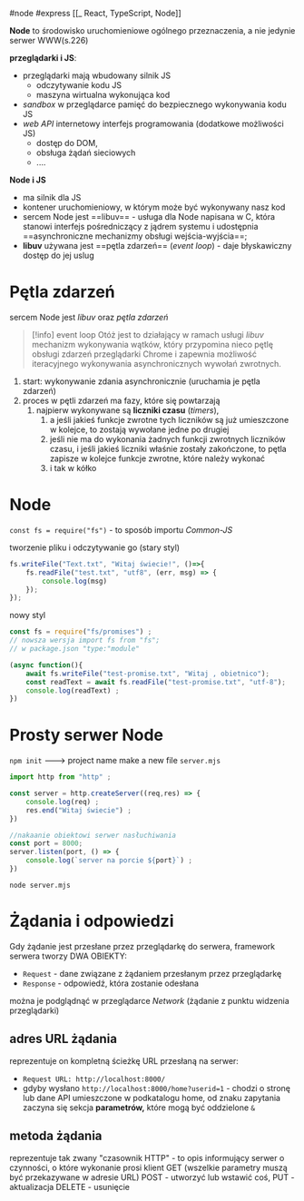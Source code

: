 #node #express 
[[_ React, TypeScript, Node]]




**Node** to środowisko uruchomieniowe ogólnego przeznaczenia, a  nie jedynie serwer WWW(s.226)

**przeglądarki i JS**:
- przeglądarki mają wbudowany silnik JS
	- odczytywanie kodu JS
	- maszyna wirtualna wykonująca kod
- *sandbox* w przeglądarce pamięć do bezpiecznego wykonywania kodu JS
- *web API* internetowy interfejs programowania  (dodatkowe możliwości JS)
	- dostęp do DOM,
	- obsługa żądań sieciowych
	- ....

**Node i JS**
- ma silnik dla JS
- kontener uruchomieniowy, w którym może być wykonywany nasz kod
- sercem Node jest ==libuv== - usługa dla Node napisana w C, która stanowi interfejs pośredniczący z jądrem systemu i udostępnia ==asynchroniczne mechanizmy obsługi wejścia-wyjścia==;
- **libuv** używana jest ==pętla zdarzeń== (*event loop*) - daje błyskawiczny dostęp do jej uslug


# Pętla zdarzeń
sercem Node jest *libuv* oraz *pętla zdarzeń*

>[!info] event loop
>Otóż jest to działający w ramach usługi *libuv* mechanizm wykonywania wątków, który przypomina nieco pętlę obsługi zdarzeń przeglądarki Chrome 
>i zapewnia możliwość iteracyjnego wykonywania asynchronicznych wywołań zwrotnych.

1. start: wykonywanie zdania asynchronicznie (uruchamia je pętla zdarzeń)
2. proces w pętli zdarzeń ma fazy, które się powtarzają
	1. najpierw wykonywane są **liczniki czasu** (*timers*), 
		1. a jeśli jakieś funkcje zwrotne tych liczników są już umieszczone w kolejce, to zostają wywołane jedne po  drugiej
		2. jeśli nie ma do wykonania żadnych funkcji zwrotnych liczników czasu, i jeśli jakieś liczniki właśnie zostały zakończone, to pętla zapisze w kolejce funkcje zwrotne, które należy wykonać
		3. i tak w kółko


# Node 

`const fs = require("fs")` - to sposób importu *Common-JS*

tworzenie pliku i odczytywanie go (stary styl)
```js
fs.writeFile("Text.txt", "Witaj świecie!", ()=>{
	fs.readFile("test.txt", "utf8", (err, msg) => {
		console.log(msg)
	});
});
```

nowy styl
```js
const fs = require("fs/promises") ;
// nowsza wersja import fs from "fs";
// w package.json "type:"module"

(async function(){
	await fs.writeFile("test-promise.txt", "Witaj , obietnico");
	const readText = await fs.readFile("test-promise.txt", "utf-8");
	console.log(readText) ;
})
```

# Prosty serwer Node

`npm init` ---> project name 
make  a new file `server.mjs` 
```js
import http from "http" ;

const server = http.createServer((req,res) => {
	console.log(req) ;
	res.end("Witaj świecie") ;
})

//nakaanie obiektowi serwer nasłuchiwania
const port = 8000;
server.listen(port, () => {
	console.log(`server na porcie ${port}`) ;
})
```

`node server.mjs`

# Żądania i odpowiedzi
Gdy żądanie jest przesłane przez przeglądarkę do serwera, framework serwera tworzy DWA OBIEKTY:
- `Request` - dane związane z żądaniem przesłanym przez przeglądarkę
- `Response` - odpowiedź, która zostanie odesłana

można je podglądnąć w przeglądarce *Network* (żądanie z punktu widzenia przeglądarki)

## adres URL żądania
reprezentuje on kompletną ścieżkę URL przesłaną na serwer:
- `Request URL: http://localhost:8000/`
- gdyby wysłano `http://localhost:8000/home?userid=1` - chodzi o stronę lub dane API umieszczone w podkatalogu home, od znaku zapytania zaczyna się sekcja **parametrów,** które mogą być oddzielone `&`

## metoda żądania
reprezentuje tak zwany "czasownik HTTP" - to opis informujący serwer o czynności, o które wykonanie prosi klient
GET (wszelkie parametry muszą być przekazywane w adresie URL)
POST - utworzyć lub wstawić coś, 
PUT - aktualizacja
DELETE - usunięcie 



